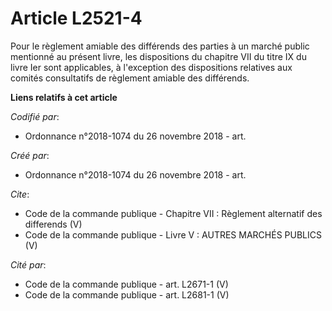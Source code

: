 # Article L2521-4

Pour le règlement amiable des différends des parties à un marché public mentionné au présent livre, les dispositions du
chapitre VII du titre IX du livre Ier sont applicables, à l'exception des dispositions relatives aux comités consultatifs de
règlement amiable des différends.

**Liens relatifs à cet article**

_Codifié par_:

  - Ordonnance n°2018-1074 du 26 novembre 2018 - art.

_Créé par_:

  - Ordonnance n°2018-1074 du 26 novembre 2018 - art.

_Cite_:

  - Code de la commande publique -  Chapitre VII : Règlement alternatif des differends (V)
  - Code de la commande publique -  Livre V : AUTRES MARCHÉS PUBLICS (V)

_Cité par_:

  - Code de la commande publique - art. L2671-1 (V)
  - Code de la commande publique - art. L2681-1 (V)
